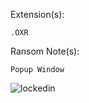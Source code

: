 Extension(s): 
```
.OXR
```
Ransom Note(s): 
```
Popup Window
```
![lockedin](https://github.com/user-attachments/assets/02dc5add-1903-4a91-a947-3926401cf1aa)

